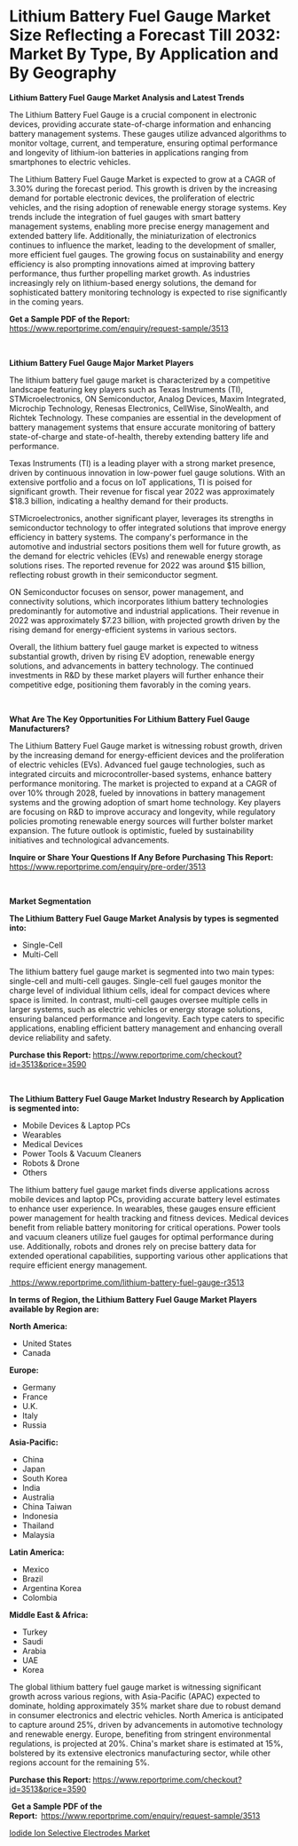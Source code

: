 <p><h1>Lithium Battery Fuel Gauge Market Size Reflecting a Forecast Till 2032: Market By Type, By Application and By Geography</h1></p><p><strong>Lithium Battery Fuel Gauge Market Analysis and Latest Trends</strong></p>
<p><p>The Lithium Battery Fuel Gauge is a crucial component in electronic devices, providing accurate state-of-charge information and enhancing battery management systems. These gauges utilize advanced algorithms to monitor voltage, current, and temperature, ensuring optimal performance and longevity of lithium-ion batteries in applications ranging from smartphones to electric vehicles.</p><p>The Lithium Battery Fuel Gauge Market is expected to grow at a CAGR of 3.30% during the forecast period. This growth is driven by the increasing demand for portable electronic devices, the proliferation of electric vehicles, and the rising adoption of renewable energy storage systems. Key trends include the integration of fuel gauges with smart battery management systems, enabling more precise energy management and extended battery life. Additionally, the miniaturization of electronics continues to influence the market, leading to the development of smaller, more efficient fuel gauges. The growing focus on sustainability and energy efficiency is also prompting innovations aimed at improving battery performance, thus further propelling market growth. As industries increasingly rely on lithium-based energy solutions, the demand for sophisticated battery monitoring technology is expected to rise significantly in the coming years.</p></p>
<p><strong>Get a Sample PDF of the Report:&nbsp;</strong> <a href="https://www.reportprime.com/enquiry/request-sample/3513?utm_campaign=3381&utm_medium=2&utm_source=Github&utm_content=ia&utm_term=18032025&utm_id=lithium-battery-fuel-gauge">https://www.reportprime.com/enquiry/request-sample/3513</a></p>
<p>&nbsp;</p>
<p><strong>Lithium Battery Fuel Gauge Major Market Players</strong></p>
<p><p>The lithium battery fuel gauge market is characterized by a competitive landscape featuring key players such as Texas Instruments (TI), STMicroelectronics, ON Semiconductor, Analog Devices, Maxim Integrated, Microchip Technology, Renesas Electronics, CellWise, SinoWealth, and Richtek Technology. These companies are essential in the development of battery management systems that ensure accurate monitoring of battery state-of-charge and state-of-health, thereby extending battery life and performance.</p><p>Texas Instruments (TI) is a leading player with a strong market presence, driven by continuous innovation in low-power fuel gauge solutions. With an extensive portfolio and a focus on IoT applications, TI is poised for significant growth. Their revenue for fiscal year 2022 was approximately $18.3 billion, indicating a healthy demand for their products.</p><p>STMicroelectronics, another significant player, leverages its strengths in semiconductor technology to offer integrated solutions that improve energy efficiency in battery systems. The company's performance in the automotive and industrial sectors positions them well for future growth, as the demand for electric vehicles (EVs) and renewable energy storage solutions rises. The reported revenue for 2022 was around $15 billion, reflecting robust growth in their semiconductor segment.</p><p>ON Semiconductor focuses on sensor, power management, and connectivity solutions, which incorporates lithium battery technologies predominantly for automotive and industrial applications. Their revenue in 2022 was approximately $7.23 billion, with projected growth driven by the rising demand for energy-efficient systems in various sectors.</p><p>Overall, the lithium battery fuel gauge market is expected to witness substantial growth, driven by rising EV adoption, renewable energy solutions, and advancements in battery technology. The continued investments in R&D by these market players will further enhance their competitive edge, positioning them favorably in the coming years.</p></p>
<p>&nbsp;</p>
<p><strong>What Are The Key Opportunities For Lithium Battery Fuel Gauge Manufacturers?</strong></p>
<p><p>The Lithium Battery Fuel Gauge market is witnessing robust growth, driven by the increasing demand for energy-efficient devices and the proliferation of electric vehicles (EVs). Advanced fuel gauge technologies, such as integrated circuits and microcontroller-based systems, enhance battery performance monitoring. The market is projected to expand at a CAGR of over 10% through 2028, fueled by innovations in battery management systems and the growing adoption of smart home technology. Key players are focusing on R&D to improve accuracy and longevity, while regulatory policies promoting renewable energy sources will further bolster market expansion. The future outlook is optimistic, fueled by sustainability initiatives and technological advancements.</p></p>
<p><strong>Inquire or Share Your Questions If Any Before Purchasing This Report:</strong> <a href="https://www.reportprime.com/enquiry/pre-order/3513?utm_campaign=3381&utm_medium=2&utm_source=Github&utm_content=ia&utm_term=18032025&utm_id=lithium-battery-fuel-gauge">https://www.reportprime.com/enquiry/pre-order/3513</a></p>
<p>&nbsp;</p>
<p><strong>Market Segmentation</strong></p>
<p><strong>The Lithium Battery Fuel Gauge Market Analysis by types is segmented into:</strong></p>
<p><ul><li>Single-Cell</li><li>Multi-Cell</li></ul></p>
<p><p>The lithium battery fuel gauge market is segmented into two main types: single-cell and multi-cell gauges. Single-cell fuel gauges monitor the charge level of individual lithium cells, ideal for compact devices where space is limited. In contrast, multi-cell gauges oversee multiple cells in larger systems, such as electric vehicles or energy storage solutions, ensuring balanced performance and longevity. Each type caters to specific applications, enabling efficient battery management and enhancing overall device reliability and safety.</p></p>
<p><strong>Purchase this Report:&nbsp;</strong><a href="https://www.reportprime.com/checkout?id=3513&price=3590&utm_campaign=3381&utm_medium=2&utm_source=Github&utm_content=ia&utm_term=18032025&utm_id=lithium-battery-fuel-gauge">https://www.reportprime.com/checkout?id=3513&price=3590</a></p>
<p>&nbsp;</p>
<p><strong>The Lithium Battery Fuel Gauge Market Industry Research by Application is segmented into:</strong></p>
<p><ul><li>Mobile Devices & Laptop PCs</li><li>Wearables</li><li>Medical Devices</li><li>Power Tools & Vacuum Cleaners</li><li>Robots & Drone</li><li>Others</li></ul></p>
<p><p>The lithium battery fuel gauge market finds diverse applications across mobile devices and laptop PCs, providing accurate battery level estimates to enhance user experience. In wearables, these gauges ensure efficient power management for health tracking and fitness devices. Medical devices benefit from reliable battery monitoring for critical operations. Power tools and vacuum cleaners utilize fuel gauges for optimal performance during use. Additionally, robots and drones rely on precise battery data for extended operational capabilities, supporting various other applications that require efficient energy management.</p></p>
<p><a href="https://www.reportprime.com/lithium-battery-fuel-gauge-r3513?utm_campaign=3381&utm_medium=2&utm_source=Github&utm_content=ia&utm_term=18032025&utm_id=lithium-battery-fuel-gauge">&nbsp;https://www.reportprime.com/lithium-battery-fuel-gauge-r3513</a></p>
<p><strong>In terms of Region, the Lithium Battery Fuel Gauge Market Players available by Region are:</strong></p>
<p>
    <p> <strong> North America: </strong>
        <ul>
            <li>United States</li>
            <li>Canada</li>
        </ul>
        </p> 
    <p> <strong> Europe: </strong>
        <ul>
            <li>Germany</li>
            <li>France</li>
            <li>U.K.</li>
            <li>Italy</li>
            <li>Russia</li>
        </ul>
        </p> 
    <p> <strong> Asia-Pacific: </strong>
        <ul>
            <li>China</li>
            <li>Japan</li>
            <li>South Korea</li>
            <li>India</li>
            <li>Australia</li>
            <li>China Taiwan</li>
            <li>Indonesia</li>
            <li>Thailand</li>
            <li>Malaysia</li>
        </ul>
        </p> 
    <p> <strong> Latin America: </strong>
        <ul>
            <li>Mexico</li>
            <li>Brazil</li>
            <li>Argentina Korea</li>
            <li>Colombia</li>
        </ul>
        </p> 
    <p> <strong> Middle East & Africa: </strong>
        <ul>
            <li>Turkey</li>
            <li>Saudi</li>
            <li>Arabia</li>
            <li>UAE</li>
            <li>Korea</li>
        </ul>
    </p>
    </p>
<p><p>The global lithium battery fuel gauge market is witnessing significant growth across various regions, with Asia-Pacific (APAC) expected to dominate, holding approximately 35% market share due to robust demand in consumer electronics and electric vehicles. North America is anticipated to capture around 25%, driven by advancements in automotive technology and renewable energy. Europe, benefiting from stringent environmental regulations, is projected at 20%. China's market share is estimated at 15%, bolstered by its extensive electronics manufacturing sector, while other regions account for the remaining 5%.</p></p>
<p><strong>Purchase this Report: </strong><a href="https://www.reportprime.com/checkout?id=3513&price=3590&utm_campaign=3381&utm_medium=2&utm_source=Github&utm_content=ia&utm_term=18032025&utm_id=lithium-battery-fuel-gauge">https://www.reportprime.com/checkout?id=3513&price=3590</a></p>
<p>&nbsp;<strong>Get a Sample PDF of the Report:&nbsp;&nbsp;</strong><a href="https://www.reportprime.com/enquiry/request-sample/3513?utm_campaign=3381&utm_medium=2&utm_source=Github&utm_content=ia&utm_term=18032025&utm_id=lithium-battery-fuel-gauge">https://www.reportprime.com/enquiry/request-sample/3513</a></p>
<p><strong></strong></p>
<p><p><a href="https://github.com/spineamosa0e/Market-Research-Report-List-1/blob/main/iodide-ion-selective-electrodes-market.md?utm_campaign=3381&utm_medium=2&utm_source=Github&utm_content=ia&utm_term=18032025&utm_id=lithium-battery-fuel-gauge">Iodide Ion Selective Electrodes Market</a></p></p>